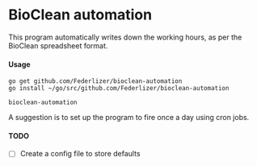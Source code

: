 # BioClean automation
This program automatically writes down the working hours, as per the BioClean spreadsheet format.
#### Usage
```
go get github.com/Federlizer/bioclean-automation
go install ~/go/src/github.com/Federlizer/bioclean-automation

bioclean-automation
```

A suggestion is to set up the program to fire once a day using cron jobs.

#### TODO
- [ ] Create a config file to store defaults

